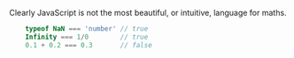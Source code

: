 Clearly JavaScript is not the most beautiful, or intuitive, language for maths.

``` javascript
    typeof NaN === 'number' // true
    Infinity === 1/0        // true
    0.1 + 0.2 === 0.3       // false
```
